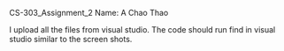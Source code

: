 CS-303_Assignment_2
Name: A Chao Thao

I upload all the files from visual studio. The code should run find in visual studio similar to the screen shots.
